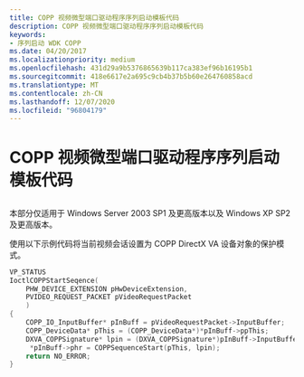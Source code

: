 ```yaml
---
title: COPP 视频微型端口驱动程序序列启动模板代码
description: COPP 视频微型端口驱动程序序列启动模板代码
keywords:
- 序列启动 WDK COPP
ms.date: 04/20/2017
ms.localizationpriority: medium
ms.openlocfilehash: 431d29a9b5376865639b117ca383ef96b16195b1
ms.sourcegitcommit: 418e6617e2a695c9cb4b37b5b60e264760858acd
ms.translationtype: MT
ms.contentlocale: zh-CN
ms.lasthandoff: 12/07/2020
ms.locfileid: "96804179"
---
```

# <a name="copp-video-miniport-driver-sequence-start-template-code"></a>COPP 视频微型端口驱动程序序列启动模板代码


## <span id="ddk_copp_video_miniport_driver_sequence_start_template_code_gg"></span><span id="DDK_COPP_VIDEO_MINIPORT_DRIVER_SEQUENCE_START_TEMPLATE_CODE_GG"></span>


本部分仅适用于 Windows Server 2003 SP1 及更高版本以及 Windows XP SP2 及更高版本。

使用以下示例代码将当前视频会话设置为 COPP DirectX VA 设备对象的保护模式。

```cpp
VP_STATUS
IoctlCOPPStartSeqence(
    PHW_DEVICE_EXTENSION pHwDeviceExtension,
    PVIDEO_REQUEST_PACKET pVideoRequestPacket
    )
{
    COPP_IO_InputBuffer* pInBuff = pVideoRequestPacket->InputBuffer;
    COPP_DeviceData* pThis = (COPP_DeviceData*)*pInBuff->ppThis;
    DXVA_COPPSignature* lpin = (DXVA_COPPSignature*)pInBuff->InputBuffer;
     *pInBuff->phr = COPPSequenceStart(pThis, lpin);
    return NO_ERROR;
}
```

 

 





